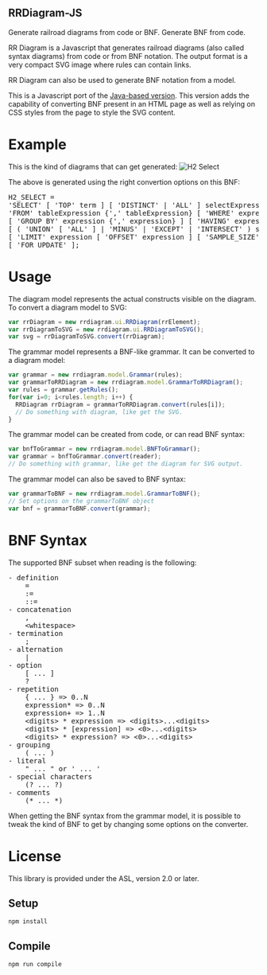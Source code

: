 RRDiagram-JS
---

Generate railroad diagrams from code or BNF. Generate BNF from code.

RR Diagram is a Javascript that generates railroad diagrams (also called syntax diagrams) from code or from BNF notation. The output format is a very compact SVG image where rules can contain links.

RR Diagram can also be used to generate BNF notation from a model.

This is a Javascript port of the [Java-based version](https://github.com/Chrriis/RRDiagram). This version adds the capability of converting BNF present in an HTML page as well as relying on CSS styles from the page to style the SVG content.

Example
=======

This is the kind of diagrams that can get generated:
![H2 Select](http://rrdiagram.sourceforge.net/H2Select.svg)

The above is generated using the right convertion options on this BNF:
<pre>
H2_SELECT = 
'SELECT' [ 'TOP' term ] [ 'DISTINCT' | 'ALL' ] selectExpression {',' selectExpression} \
'FROM' tableExpression {',' tableExpression} [ 'WHERE' expression ] \
[ 'GROUP BY' expression {',' expression} ] [ 'HAVING' expression ] \
[ ( 'UNION' [ 'ALL' ] | 'MINUS' | 'EXCEPT' | 'INTERSECT' ) select ] [ 'ORDER BY' order {',' order} ] \
[ 'LIMIT' expression [ 'OFFSET' expression ] [ 'SAMPLE_SIZE' rowCountInt ] ] \
[ 'FOR UPDATE' ];
</pre>

Usage
=====

The diagram model represents the actual constructs visible on the diagram.
To convert a diagram model to SVG:
```Javascript
var rrDiagram = new rrdiagram.ui.RRDiagram(rrElement);
var rrDiagramToSVG = new rrdiagram.ui.RRDiagramToSVG();
var svg = rrDiagramToSVG.convert(rrDiagram);
```

The grammar model represents a BNF-like grammar.
It can be converted to a diagram model:
```Javascript
var grammar = new rrdiagram.model.Grammar(rules);
var grammarToRRDiagram = new rrdiagram.model.GrammarToRRDiagram();
var rules = grammar.getRules();
for(var i=0; i<rules.length; i++) {
  RRDiagram rrDiagram = grammarToRRDiagram.convert(rules[i]);
  // Do something with diagram, like get the SVG.
}
```

The grammar model can be created from code, or can read BNF syntax:
```Javascript
var bnfToGrammar = new rrdiagram.model.BNFToGrammar();
var grammar = bnfToGrammar.convert(reader);
// Do something with grammar, like get the diagram for SVG output.
```

The grammar model can also be saved to BNF syntax:
```Javascript
var grammarToBNF = new rrdiagram.model.GrammarToBNF();
// Set options on the grammarToBNF object
var bnf = grammarToBNF.convert(grammar);
```

BNF Syntax
==========

The supported BNF subset when reading is the following:
<pre>
- definition
    =
    :=
    ::=
- concatenation
    ,
    &lt;whitespace&gt;
- termination
    ;
- alternation
    |
- option
    [ ... ]
    ?
- repetition
    { ... } =&gt; 0..N
    expression* =&gt; 0..N
    expression+ =&gt; 1..N
    &lt;digits&gt; * expression => &lt;digits&gt;...&lt;digits&gt;
    &lt;digits&gt; * [expression] => &lt;0&gt;...&lt;digits&gt;
    &lt;digits&gt; * expression? => &lt;0&gt;...&lt;digits&gt;
- grouping
    ( ... )
- literal
    " ... " or ' ... '
- special characters
    (? ... ?)
- comments
    (* ... *)
</pre>

When getting the BNF syntax from the grammar model, it is possible to tweak the kind of BNF to get by changing some options on the converter.

License
=======
This library is provided under the ASL, version 2.0 or later.



Setup
---

```
npm install
```



Compile
---

```
npm run compile
```
